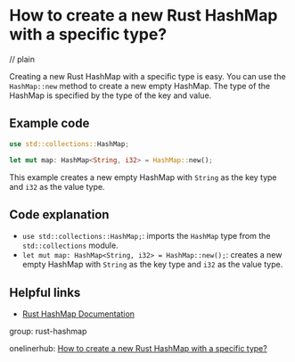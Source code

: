 # How to create a new Rust HashMap with a specific type?
// plain

Creating a new Rust HashMap with a specific type is easy. You can use the `HashMap::new` method to create a new empty HashMap. The type of the HashMap is specified by the type of the key and value.

## Example code

```rust
use std::collections::HashMap;

let mut map: HashMap<String, i32> = HashMap::new();
```

This example creates a new empty HashMap with `String` as the key type and `i32` as the value type.

## Code explanation

- `use std::collections::HashMap;`: imports the `HashMap` type from the `std::collections` module.
- `let mut map: HashMap<String, i32> = HashMap::new();`: creates a new empty HashMap with `String` as the key type and `i32` as the value type.

## Helpful links
- [Rust HashMap Documentation](https://doc.rust-lang.org/std/collections/struct.HashMap.html)

group: rust-hashmap

onelinerhub: [How to create a new Rust HashMap with a specific type?](https://onelinerhub.com/rust/how-to-create-a-new-rust-hashmap-with-a-specific-type)